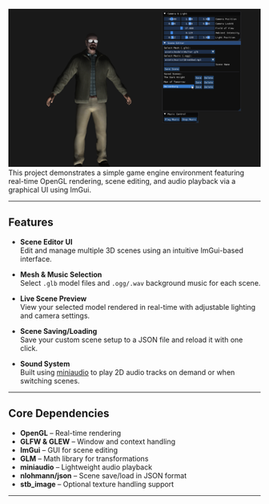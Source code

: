 ![Screenshot](assets/Demo.png)
This project demonstrates a simple game engine environment featuring real-time OpenGL rendering, scene editing, and audio playback via a graphical UI using ImGui.

---

## Features

- **Scene Editor UI**  
  Edit and manage multiple 3D scenes using an intuitive ImGui-based interface.

- **Mesh & Music Selection**  
  Select `.glb` model files and `.ogg/.wav` background music for each scene.

- **Live Scene Preview**  
  View your selected model rendered in real-time with adjustable lighting and camera settings.

- **Scene Saving/Loading**  
  Save your custom scene setup to a JSON file and reload it with one click.

- **Sound System**  
  Built using [miniaudio](https://miniaud.io/) to play 2D audio tracks on demand or when switching scenes.

---

## Core Dependencies

- **OpenGL** – Real-time rendering  
- **GLFW & GLEW** – Window and context handling  
- **ImGui** – GUI for scene editing  
- **GLM** – Math library for transformations  
- **miniaudio** – Lightweight audio playback  
- **nlohmann/json** – Scene save/load in JSON format  
- **stb_image** – Optional texture handling support

---

